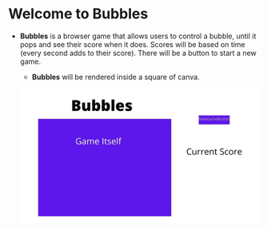 # Welcome to Bubbles

* **Bubbles** is a browser game that allows users to control a bubble, until it pops and see their score when it does. Scores will be based on time (every second adds to their score). There will be a button to start a new game.

    * **Bubbles** will be rendered inside a square of canva. 

    ![Bubbles, wirephrame](/images/wirephrame.jpg)